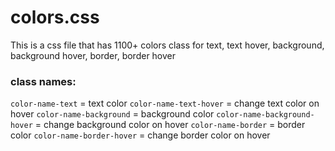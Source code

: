 # colors.css
This is a css file that has 1100+ colors class for text, text hover, background, background hover, border, border hover

### class names:
<code>color-name-text</code> = text color
<code>color-name-text-hover</code> = change text color on hover
<code>color-name-background</code> = background color
<code>color-name-background-hover</code> = change background color on hover
<code>color-name-border</code> = border color
<code>color-name-border-hover</code> = change border color on hover
